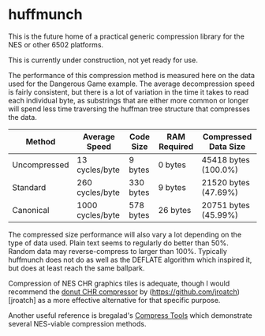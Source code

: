 # huffmunch
This is the future home of a practical generic compression library for the NES or other 6502 platforms.

This is currently under construction, not yet ready for use.


The performance of this compression method is measured here on the
 data used for the Dangerous Game example. The average decompression
 speed is fairly consistent, but there is a lot of variation in the
 time it takes to read each individual byte, as substrings that are
 either more common or longer will spend less time traversing the
 huffman tree structure that compresses the data.

| Method       | Average Speed    | Code Size | RAM Required  | Compressed Data Size |
| ------------ | ---------------- | --------- | ------------- | -------------------- |
| Uncompressed |   13 cycles/byte |   9 bytes |      0 bytes  | 45418 bytes (100.0%) |
| Standard     |  260 cycles/byte | 330 bytes |      9 bytes  | 21520 bytes (47.69%) |
| Canonical    | 1000 cycles/byte | 578 bytes |     26 bytes  | 20751 bytes (45.99%) |

The compressed size performance will also vary a lot depending on
 the type of data used. Plain text seems to regularly do better
 than 50%. Random data may reverse-compress to larger than 100%.
 Typically huffmunch does not do as well as the DEFLATE algorithm
 which inspired it, but does at least reach the same ballpark.

Compression of NES CHR graphics tiles is adequate, though I would
 recommend the [donut CHR compressor](https://github.com/jroatch/donut-nes)
 by (https://github.com/jroatch)[jroatch] as a more effective alternative
 for that specific purpose.

Another useful reference is bregalad's
 [Compress Tools](https://www.romhacking.net/utilities/882/)
 which demonstrate several NES-viable compression methods.
